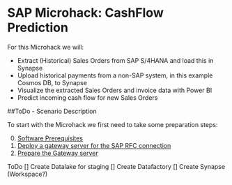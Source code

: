 # SAP Microhack: CashFlow Prediction
For this Microhack we will:
* Extract (Historical) Sales Orders from SAP S/4HANA and load this in Synapse
* Upload historical payments from a non-SAP system, in this example Cosmos DB, to Synapse
* Visualize the extracted Sales Orders and invoice data with Power BI
* Predict incoming cash flow for new Sales Orders

##ToDo - Scenario Description


To start with the Microhack we first need to take some preparation steps:

0. [Software Prerequisites](SoftwarePrerequisites.md)
1. [Deploy a gateway server for the SAP RFC connection](DeployGatewayVM.md)
2. [Prepare the Gateway server](PrepareGateway.md)

ToDo
[] Create Datalake for staging
[] Create Datafactory
[] Create Synapse (Workspace?)